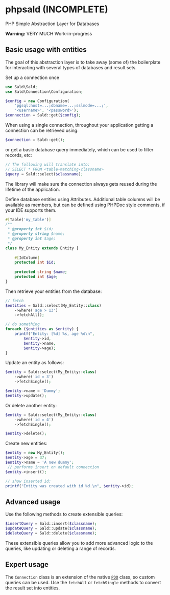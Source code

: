 # phpsald (INCOMPLETE)
PHP Simple Abstraction Layer for Databases

**Warning:** VERY MUCH Work-in-progress

## Basic usage with entities
The goal of this abstraction layer is to take away (some of) the boilerplate for
interacting with several types of databases and result sets.

Set up a connection once
```php
use Sald\Sald;
use Sald\Connection\Configuration;

$config = new Configuration(
	'pgsql:host=...;dbname=...;sslmode=...;',
	'<username>', '<password>');
$connection = Sald::get($config);
```

When using a single connection, throughout your application getting a connection can
be retrieved using:
```php
$connection = Sald::get();
```
or get a basic database query immediately, which can be used to filter records, etc:
```php
// The following will translate into:
// SELECT * FROM <table-matching-classname>
$query = Sald::select($classname);
```

The library will make sure the connection always gets reused during the lifetime of
the application.

Define database entities using Attributes. Additional table columns will be available
as members, but can be defined using PHPDoc style comments, if your IDE supports them.

```php
#[Table('my_table')]
/**
 * @property int $id;
 * @property string $name;
 * @property int $age; 
 */
class My_Entity extends Entity {
    
    #[IdColumn]
    protected int $id;
    
    protected string $name;
    protected int $age;
}
```

Then retrieve your entities from the database:
```php
// fetch
$entities = Sald::select(My_Entity::class)
    ->where('age > 13')
    ->fetchAll();

// do something
foreach ($entities as $entity) {
    printf("Entity: [%d] %s, age %d\n",
        $entity->id,
        $entity->name,
        $entity->age);
}
```

Update an entity as follows:
```php
$entity = Sald::select(My_Entity::class)
    ->where('id = 3')
    ->fetchSingle();

$entity->name = 'Dummy';
$entity->update();
```

Or delete another entity:
```php
$entity = Sald::select(My_Entity::class)
    ->where('id = 4')
    ->fetchSingle();

$entity->delete();
```

Create new entities:
```php
$entity = new My_Entity();
$entity->age = 37;
$entity->name = 'A new dummy';
 // performs insert on default connection
$entity->insert();

// show inserted id:
printf("Entity was created with id %d.\n", $entity->id);
```

## Advanced usage
Use the following methods to create extensible queries:
```php
$insertQuery = Sald::insert($classname);
$updateQuery = Sald::update($classname);
$deleteQuery = Sald::delete($classname);
```

These extensible queries allow you to add more advanced logic to the queries,
like updating or deleting a range of records.

## Expert usage
The `Connection` class is an extension of the native [`PDO`](https://www.php.net/manual/en/book.pdo.php) class, so custom queries
can be used. Use the `fetchAll` or `fetchSingle` methods to convert the result set
into entities.
